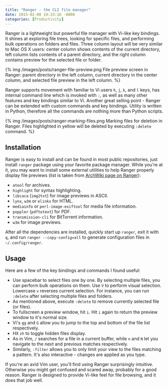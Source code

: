 ```yaml
---
title: "Ranger - the CLI file manager"
date: 2015-02-08 19:33:16 -0800
categories: [Productivity]
---
```


Ranger is a lightweight but powerful file manager with Vi-like key bindings.
It shines at exploring file trees, looking for specific files, and performing
bulk operations on folders and files. Three column layout will be very similar
to Mac OS X users: center column shows contents of the current directory, left
column lists contents of a parent directory, and the right column contains
preview for the selected file or folder.

{% img /images/posts/ranger-file-preview.png File preview screen in Ranger: parent directory in the left column, current directory in the center column, and selected file preview in the left column. %}

Ranger supports movement with familiar to Vi users `h`, `j`, `k`, and `l` keys,
has internal command line which is invoked with `:`, as well as many other
features and key bindings similar to Vi. Another great selling point - Ranger
can be extended with custom commands and key bindings. Utility is written in
Python, therefore all the commands are nothing more than Python scripts.

{% img /images/posts/ranger-marking-files.png Marking files for deletion in Ranger.  Files highlighted in yellow will be deleted by executing `:delete` command. %}

## Installation

Ranger is easy to install and can be found in most public repositories, just
install `ranger` package using your favorite package manager. While you're at
it, you may want to install some external utilities to help Ranger properly
display file previews (list is taken from [ArchWiki page on Ranger][1]):

- `atool` for archives.
- `highlight` for syntax highlighting.
- `libcaca` (`img2txt`) for image previews in ASCII.
- `lynx`, `w3m` or `elinks` for HTML.
- `mediainfo` or `perl-image-exiftool` for media file information.
- `poppler` (`pdftotext`) for PDF.
- `transmission-cli` for BitTorrent information.
- `w3m` for image previews.

After all the dependencies are installed, quickly start up `ranger`, exit it
with `q`, and run `ranger --copy-config=all` to generate configuration files in
`~/.config/ranger`.

## Usage

Here are a few of the key bindings and commands I found useful:

- Use spacebar to select files one by one. By selecting multiple files, you can
  perform bulk operations on them. Use `V` to perform visual selection.
  Lowercase `v` reverses current selection. For instance, you can run `:delete`
  after selecting multiple files and folders.
- As mentioned above, execute `:delete` to remove currently selected file (or
  files).
- To fullscreen a preview window, hit `i`. Hit `i` again to return the preview
  window to it's normal size.
- Vi's `gg` and `G` allow you to jump to the top and bottom of the file list
  respectively.
- Hit `zh` to toggle hidden files display.
- As in Vim, `/` searches for a file in a current buffer, while `n` and `N` let
  you navigate to the next and previous matches respectively.
- Similarly, `:filter` allows you to only limit your view to the files matching
  a pattern. It's also interactive - changes are applied as you type.

If you're an avid Vim user, you'll find using Ranger surprisingly intuitive.
Otherwise you might get confused and scared away, probably for a good reason.
Ranger is designed to provide Vi-like feel for file browsing, and it does that
job well.

[1]: https://wiki.archlinux.org/index.php/ranger
